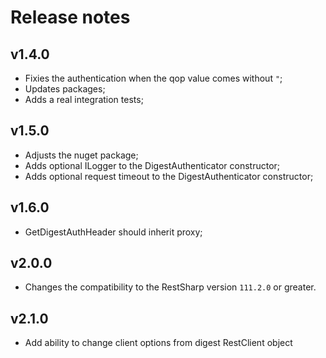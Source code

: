 # Release notes

## v1.4.0

- Fixies the authentication when the qop value comes without `"`;
- Updates packages;
- Adds a real integration tests;

## v1.5.0

- Adjusts the nuget package;
- Adds optional ILogger to the DigestAuthenticator constructor;
- Adds optional request timeout to the DigestAuthenticator constructor;

## v1.6.0

- GetDigestAuthHeader should inherit proxy;

## v2.0.0

- Changes the compatibility to the RestSharp version `111.2.0` or greater.

## v2.1.0

- Add ability to change client options from digest RestClient object
